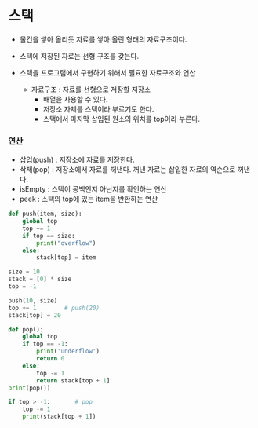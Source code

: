 # 스택
- 물건을 쌓아 올리듯 자료를 쌓아 올린 형태의 자료구조이다.
- 스택에 저장된 자료는 선형 구조를 갖는다.

- 스택을 프로그램에서 구현하기 위해서 필요한 자료구조와 연산
  - 자료구조 : 자료를 선형으로 저장할 저장소
    - 배열을 사용할 수 있다.
    - 저장소 자체를 스택이라 부르기도 한다.
    - 스택에서 마지막 삽입된 원소의 위치를 top이라 부른다.
### 연산
- 삽입(push) : 저장소에 자료를 저장한다.
- 삭제(pop) : 저장소에서 자료를 꺼낸다. 꺼낸 자료는 삽입한 자료의 역순으로 꺼낸다.
- isEmpty : 스택이 공백인지 아닌지를 확인하는 연산
- peek : 스택의 top에 있는 item을 반환하는 연산

```python
def push(item, size):
    global top
    top += 1
    if top == size:
        print("overflow")
    else:
        stack[top] = item

size = 10
stack = [0] * size
top = -1

push(10, size)
top += 1        # push(20)
stack[top] = 20
```

```python
def pop():
    global top
    if top == -1:
        print('underflow')
        return 0
    else:
        top -= 1
        return stack[top + 1]
print(pop())

if top > -1:       # pop
    top -= 1
    print(stack[top + 1])
```